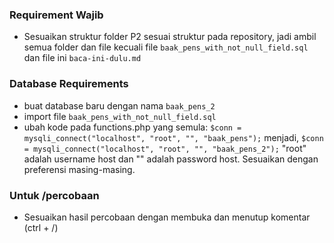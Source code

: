 
### Requirement Wajib
- Sesuaikan struktur folder P2 sesuai struktur pada repository, jadi ambil semua folder dan file kecuali file `baak_pens_with_not_null_field.sql` dan file ini `baca-ini-dulu.md`

### Database Requirements
- buat database baru dengan nama `baak_pens_2`
- import file `baak_pens_with_not_null_field.sql`
- ubah kode pada functions.php yang semula:
`$conn = mysqli_connect("localhost", "root", "", "baak_pens");`
menjadi,
`$conn = mysqli_connect("localhost", "root", "", "baak_pens_2");`
"root" adalah username host dan "" adalah password host. Sesuaikan dengan preferensi masing-masing.

### Untuk /percobaan
- Sesuaikan hasil percobaan dengan membuka dan menutup komentar (ctrl + /)